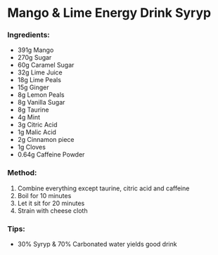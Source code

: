 # Mango & Lime Energy Drink Syryp

### Ingredients:
- 391g Mango
- 270g Sugar
- 60g Caramel Sugar
- 32g Lime Juice
- 18g Lime Peals
- 15g Ginger
- 8g Lemon Peals
- 8g Vanilla Sugar
- 8g Taurine
- 4g Mint
- 3g Citric Acid
- 1g Malic Acid
- 2g Cinnamon piece
- 1g Cloves
- 0.64g Caffeine Powder

### Method:
1. Combine everything except taurine, citric acid and caffeine
2. Boil for 10 minutes
3. Let it sit for 20 minutes
4. Strain with cheese cloth

### Tips:
- 30% Syryp & 70% Carbonated water yields good drink 
